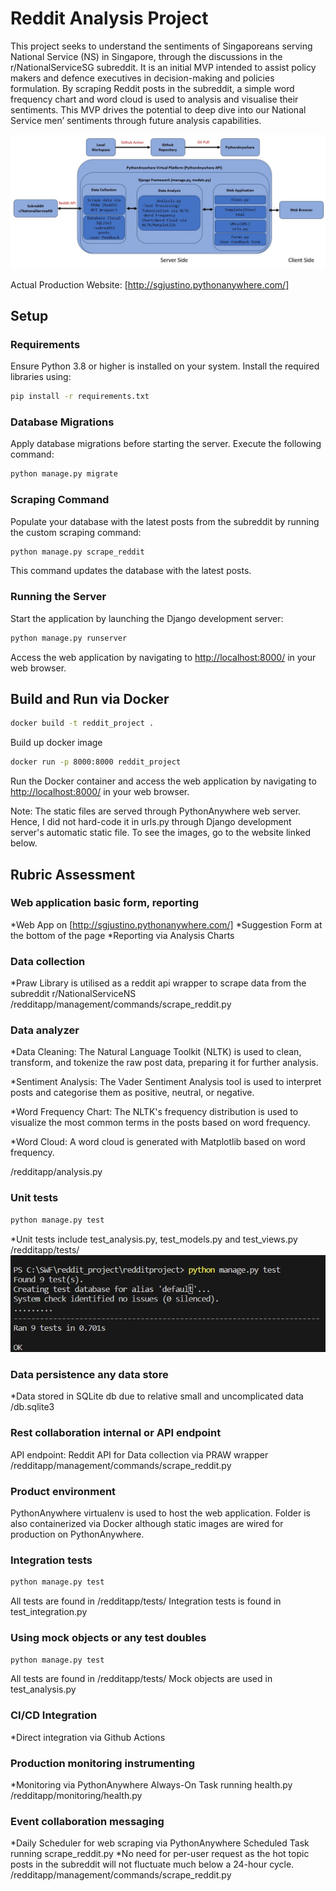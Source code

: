 # Reddit Analysis Project

This project seeks to understand the sentiments of Singaporeans serving National Service (NS) in Singapore, through the discussions in the r/NationalServiceSG subreddit. It is an initial MVP intended to assist policy makers and defence executives in decision-making and policies formulation. By scraping Reddit posts in the subreddit, a simple word frequency chart and word cloud is used to analysis and visualise their sentiments. This MVP drives the potential to deep dive into our National Service men’ sentiments through future analysis capabilities.

![Alt text](<Web Architecture.jpg>)

Actual Production Website: 
[http://sgjustino.pythonanywhere.com/]

## Setup

### Requirements

Ensure Python 3.8 or higher is installed on your system. Install the required libraries using:

```bash
pip install -r requirements.txt
```

### Database Migrations

Apply database migrations before starting the server. Execute the following command:

```bash
python manage.py migrate
```

### Scraping Command

Populate your database with the latest posts from the subreddit by running the custom scraping command:

```bash
python manage.py scrape_reddit
```
This command updates the database with the latest posts.

### Running the Server

Start the application by launching the Django development server:

```bash
python manage.py runserver
```
Access the web application by navigating to [http://localhost:8000/](http://localhost:8000/) in your web browser.

## Build and Run via Docker
```bash
docker build -t reddit_project .
```
Build up docker image
```bash
docker run -p 8000:8000 reddit_project
```
Run the Docker container and access the web application by navigating to [http://localhost:8000/](http://localhost:8000/) in your web browser.

Note: The static files are served through PythonAnywhere web server. Hence, I did not hard-code it in urls.py through Django development server's automatic static file. To see the images, go to the website linked below.

## Rubric Assessment

### Web application basic form, reporting
*Web App on [http://sgjustino.pythonanywhere.com/]
*Suggestion Form at the bottom of the page
*Reporting via Analysis Charts

### Data collection
*Praw Library is utilised as a reddit api wrapper to scrape data from the subreddit r/NationalServiceNS
/redditapp/management/commands/scrape_reddit.py

### Data analyzer
*Data Cleaning: The Natural Language Toolkit (NLTK) is used to clean, transform, and tokenize the raw post data, preparing it for further analysis.

*Sentiment Analysis: The Vader Sentiment Analysis tool is used to interpret posts and categorise them as positive, neutral, or negative.

*Word Frequency Chart: The NLTK's frequency distribution is used to visualize the most common terms in the posts based on word frequency.

*Word Cloud: A word cloud is generated with Matplotlib based on word frequency.

/redditapp/analysis.py

### Unit tests
```bash
python manage.py test
```
*Unit tests include test_analysis.py, test_models.py and test_views.py
/redditapp/tests/
![Alt text](<Test Results.jpg>)

### Data persistence any data store
*Data stored in SQLite db due to relative small and uncomplicated data
/db.sqlite3

### Rest collaboration internal or API endpoint
API endpoint: Reddit API for Data collection via PRAW wrapper
/redditapp/management/commands/scrape_reddit.py

### Product environment
PythonAnywhere virtualenv is used to host the web application.
Folder is also containerized via Docker although static images are wired for production on PythonAnywhere.

### Integration tests
```bash
python manage.py test
```
All tests are found in /redditapp/tests/
Integration tests is found in test_integration.py

### Using mock objects or any test doubles
```bash
python manage.py test
```
All tests are found in /redditapp/tests/
Mock objects are used in test_analysis.py

### CI/CD Integration
*Direct integration via Github Actions

### Production monitoring instrumenting
*Monitoring via PythonAnywhere Always-On Task running health.py
/redditapp/monitoring/health.py

### Event collaboration messaging
*Daily Scheduler for web scraping via PythonAnywhere Scheduled Task running scrape_reddit.py
*No need for per-user request as the hot topic posts in the subreddit will not fluctuate much below a 24-hour cycle.
/redditapp/management/commands/scrape_reddit.py